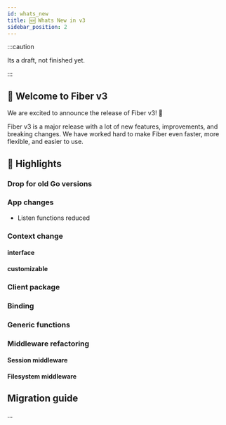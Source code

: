 ```yaml
---
id: whats_new
title: 🆕 Whats New in v3
sidebar_position: 2
---
```


:::caution

Its a draft, not finished yet.

:::

[//]: # (https://github.com/gofiber/fiber/releases/tag/v3.0.0-beta.2)

## 🎉 Welcome to Fiber v3

We are excited to announce the release of Fiber v3! 🚀

Fiber v3 is a major release with a lot of new features, improvements, and breaking changes. We have worked hard to make Fiber even faster, more flexible, and easier to use.

## 🚀 Highlights

### Drop for old Go versions
### App changes

- Listen functions reduced

### Context change
#### interface 
#### customizable
### Client package
### Binding
### Generic functions
### Middleware refactoring
#### Session middleware
#### Filesystem middleware

## Migration guide
...
